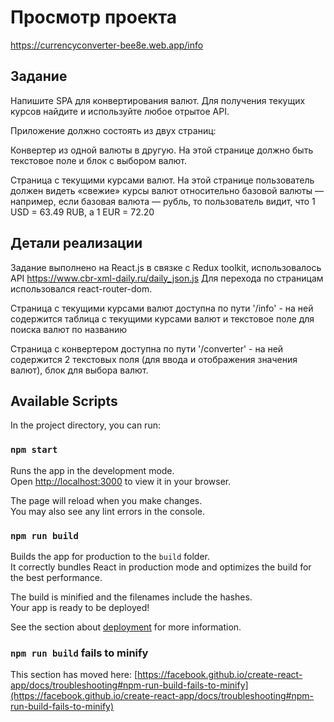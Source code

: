 # Просмотр проекта

https://currencyconverter-bee8e.web.app/info 

## Задание
Напишите SPA для конвертирования валют. Для получения текущих курсов найдите и используйте любое отрытое API.

Приложение должно состоять из двух страниц:

Конвертер из одной валюты в другую. На этой странице должно быть текстовое поле и блок с выбором валют.

Страница с текущими курсами валют. На этой странице пользователь должен видеть «свежие» курсы валют относительно базовой валюты — например, если базовая валюта — рубль, то пользователь видит, что 1 USD = 63.49 RUB, а 1 EUR = 72.20

## Детали реализации 

Задание выполнено на React.js в связке с Redux toolkit, использовалось API https://www.cbr-xml-daily.ru/daily_json.js 
Для перехода по страницам использовался react-router-dom. 

Страница с текущими курсами валют доступна по пути '/info' - на ней содержится таблица с текущими курсами валют и текстовое поле для поиска валют по названию

Страница с конвертером доступна по пути '/converter' - на ней содержится 2 текстовых поля (для ввода и отображения значения валют), блок для выбора валют.

## Available Scripts

In the project directory, you can run:

### `npm start`

Runs the app in the development mode.\
Open [http://localhost:3000](http://localhost:3000) to view it in your browser.

The page will reload when you make changes.\
You may also see any lint errors in the console.


### `npm run build`

Builds the app for production to the `build` folder.\
It correctly bundles React in production mode and optimizes the build for the best performance.

The build is minified and the filenames include the hashes.\
Your app is ready to be deployed!

See the section about [deployment](https://facebook.github.io/create-react-app/docs/deployment) for more information.


### `npm run build` fails to minify

This section has moved here: [https://facebook.github.io/create-react-app/docs/troubleshooting#npm-run-build-fails-to-minify](https://facebook.github.io/create-react-app/docs/troubleshooting#npm-run-build-fails-to-minify)
